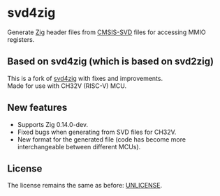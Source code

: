 # svd4zig

Generate [Zig](https://ziglang.org/) header files from
[CMSIS-SVD](http://www.keil.com/pack/doc/CMSIS/SVD/html/index.html) files for accessing MMIO
registers.

## Based on svd4zig (which is based on svd2zig)

This is a fork of [svd4zig](https://github.com/rbino/svd4zig/) with fixes and improvements.\
Made for use with CH32V (RISC-V) MCU.

## New features

+ Supports Zig 0.14.0-dev.
+ Fixed bugs when generating from SVD files for CH32V.
+ New format for the generated file (code has become more interchangeable between different MCUs).

## License

The license remains the same as before: [UNLICENSE](LICENSE).